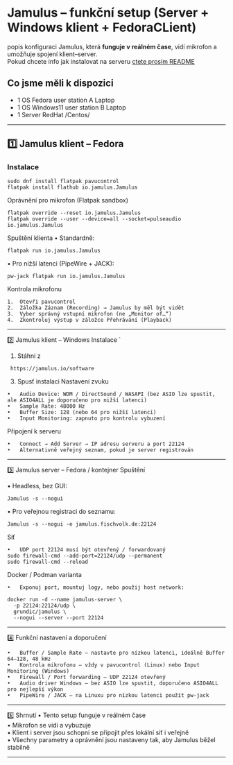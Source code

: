 
# Jamulus – funkční setup (Server + Windows klient + FedoraCLient)

 popis konfiguraci Jamulus, která **funguje v reálném čase**, vidí mikrofon a umožňuje spojení klient–server.<br>
 Pokud chcete info jak instalovat na serveru [ctete prosim README](https://github.com/PajaspaceNet/jamulus-docker-server/blob/main/README.md)<br>

## Co jsme měli k dispozici 
* 1 OS Fedora   user station A  Laptop
* 1 OS Windows11  user station B  Laptop
* 1 Server RedHat /Centos/

---

## 1️⃣ Jamulus klient – Fedora

### Instalace
```
sudo dnf install flatpak pavucontrol
flatpak install flathub io.jamulus.Jamulus
```
Oprávnění pro mikrofon (Flatpak sandbox)
```
flatpak override --reset io.jamulus.Jamulus
flatpak override --user --device=all --socket=pulseaudio io.jamulus.Jamulus
```

Spuštění klienta
•	Standardně:
```
flatpak run io.jamulus.Jamulus
```
•	Pro nižší latenci (PipeWire + JACK):
```
pw-jack flatpak run io.jamulus.Jamulus
```

Kontrola mikrofonu

```
1.	Otevři pavucontrol
2.	Záložka Záznam (Recording) → Jamulus by měl být vidět
3.	Vyber správný vstupní mikrofon (ne „Monitor of…“)
4.	Zkontroluj výstup v záložce Přehrávání (Playback)
```
________________________________________
2️⃣ Jamulus klient – Windows
Instalace
`
1.	Stáhni z

```
 https://jamulus.io/software
```
3.	Spusť instalaci
Nastavení zvuku
```
•	Audio Device: WDM / DirectSound / WASAPI (bez ASIO lze spustit, ale ASIO4ALL je doporučeno pro nižší latenci)
•	Sample Rate: 48000 Hz
•	Buffer Size: 128 (nebo 64 pro nižší latenci)
•	Input Monitoring: zapnuto pro kontrolu vybuzení
```
Připojení k serveru
```
•	Connect → Add Server → IP adresu serveru a port 22124
•	Alternativně veřejný seznam, pokud je server registrován
```
________________________________________
3️⃣ Jamulus server – Fedora / kontejner
Spuštění

•	Headless, bez GUI:
```
Jamulus -s --nogui
```
•	Pro veřejnou registraci do seznamu:
```
Jamulus -s --nogui -e jamulus.fischvolk.de:22124
```
Síť
```
•	UDP port 22124 musí být otevřený / forwardovaný
sudo firewall-cmd --add-port=22124/udp --permanent
sudo firewall-cmd --reload
```
Docker / Podman varianta
```
•	Exponuj port, mountuj logy, nebo použij host network:
```
```
docker run -d --name jamulus-server \
  -p 22124:22124/udp \
  grundic/jamulus \
  --nogui --server --port 22124

  ```
________________________________________
4️⃣ Funkční nastavení a doporučení
```
•	Buffer / Sample Rate – nastavte pro nízkou latenci, ideálně Buffer 64–128, 48 kHz
•	Kontrola mikrofonu – vždy v pavucontrol (Linux) nebo Input Monitoring (Windows)
•	Firewall / Port forwarding – UDP 22124 otevřený
•	Audio driver Windows – bez ASIO lze spustit, doporučeno ASIO4ALL pro nejlepší výkon
•	PipeWire / JACK – na Linuxu pro nízkou latenci použít pw-jack
```
________________________________________
5️⃣ Shrnutí
•	Tento setup funguje v reálném čase <br>
•	Mikrofon se vidí a vybuzuje <br>
•	Klient i server jsou schopni se připojit přes lokální síť i veřejně <br>
•	Všechny parametry a oprávnění jsou nastaveny tak, aby Jamulus běžel stabilně <br>

---
